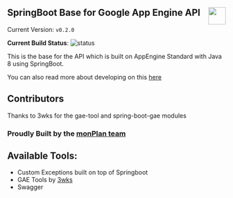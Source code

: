 SpringBoot Base for Google App Engine API
<img src="https://avatars2.githubusercontent.com/u/22784829?v=4" height="40em" style="float: right" />
---

Current Version: `v0.2.0`

**Current Build Status**: ![status](https://circleci.com/gh/MonashUnitPlanner/springboot-base-gae-java8.png?circle-token=:circle-token)

This is the base for the API which is built on AppEngine Standard with Java 8 using SpringBoot.

You can also read more about developing on this [here](https://monashunitplanner.github.io/springboot-base-gae-java8/#/)

## Contributors
Thanks to 3wks for the gae-tool and spring-boot-gae modules

### Proudly Built by the [monPlan team](https://monashunitplanner.github.io)

## Available Tools:
- Custom Exceptions built on top of Springboot
- GAE Tools by [3wks](https://github.com/3wks)
- Swagger
